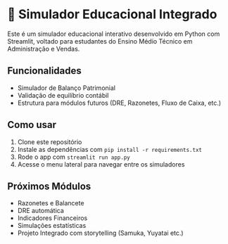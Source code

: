 # 🧮 Simulador Educacional Integrado

Este é um simulador educacional interativo desenvolvido em Python com Streamlit, voltado para estudantes do Ensino Médio Técnico em Administração e Vendas.

## Funcionalidades
- Simulador de Balanço Patrimonial
- Validação de equilíbrio contábil
- Estrutura para módulos futuros (DRE, Razonetes, Fluxo de Caixa, etc.)

## Como usar
1. Clone este repositório
2. Instale as dependências com `pip install -r requirements.txt`
3. Rode o app com `streamlit run app.py`
4. Acesse o menu lateral para navegar entre os simuladores

## Próximos Módulos
- Razonetes e Balancete
- DRE automática
- Indicadores Financeiros
- Simulações estatísticas
- Projeto Integrado com storytelling (Samuka, Yuyatai etc.)

